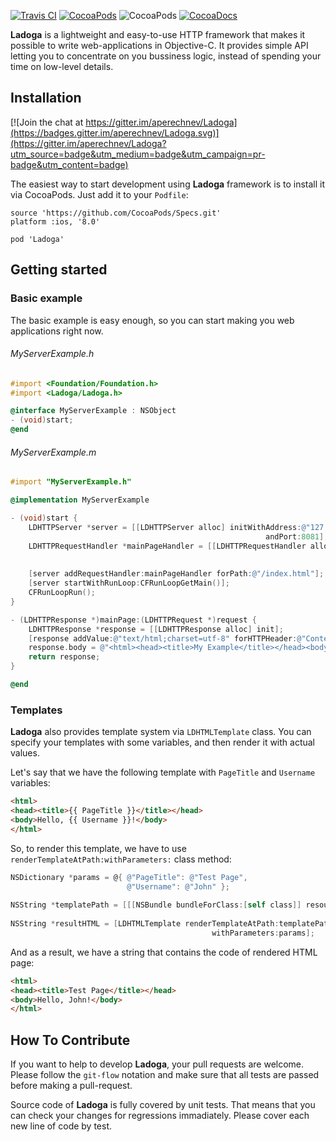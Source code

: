 [![Travis CI](https://api.travis-ci.org/aperechnev/Ladoga.svg?branch=develop)](https://travis-ci.org/aperechnev/Ladoga) [![CocoaPods](https://img.shields.io/cocoapods/v/Ladoga.svg)](http://cocoapods.org/pods/Ladoga) ![CocoaPods](https://img.shields.io/cocoapods/p/Ladoga.svg) [![CocoaDocs](https://img.shields.io/cocoapods/metrics/doc-percent/Ladoga.svg)](http://cocoadocs.org/docsets/Ladoga/)

**Ladoga** is a lightweight and easy-to-use HTTP framework that makes it possible to write web-applications in Objective-C. It provides simple API letting you to concentrate on you bussiness logic, instead of spending your time on low-level details.

## Installation

[![Join the chat at https://gitter.im/aperechnev/Ladoga](https://badges.gitter.im/aperechnev/Ladoga.svg)](https://gitter.im/aperechnev/Ladoga?utm_source=badge&utm_medium=badge&utm_campaign=pr-badge&utm_content=badge)

The easiest way to start development using **Ladoga** framework is to install it via CocoaPods. Just add it to your `Podfile`:

```Podspec
source 'https://github.com/CocoaPods/Specs.git'
platform :ios, '8.0'

pod 'Ladoga'
```

## Getting started

### Basic example

The basic example is easy enough, so you can start making you web applications right now.

###### MyServerExample.h
```Objective-C
#import <Foundation/Foundation.h>
#import <Ladoga/Ladoga.h>

@interface MyServerExample : NSObject
- (void)start;
@end
```

###### MyServerExample.m
```Objective-C
#import "MyServerExample.h"

@implementation MyServerExample

- (void)start {
    LDHTTPServer *server = [[LDHTTPServer alloc] initWithAddress:@"127.0.0.1"
                                                         andPort:8081];
    LDHTTPRequestHandler *mainPageHandler = [[LDHTTPRequestHandler alloc] initWithHandler:self
                                                                                 selector:@selector(mainPage:)
                                                                                  methods:@[ @(LDHTTPMethodGET) ]];
    [server addRequestHandler:mainPageHandler forPath:@"/index.html"];
    [server startWithRunLoop:CFRunLoopGetMain()];
    CFRunLoopRun();
}

- (LDHTTPResponse *)mainPage:(LDHTTPRequest *)request {
    LDHTTPResponse *response = [[LDHTTPResponse alloc] init];
    [response addValue:@"text/html;charset=utf-8" forHTTPHeader:@"Content-Type"];
    response.body = @"<html><head><title>My Example</title></head><body>Hello, world!</body></html>";
    return response;
}

@end
```

### Templates

**Ladoga** also provides template system via `LDHTMLTemplate` class. You can specify your templates with some variables, and then render it with actual values.

Let's say that we have the following template with `PageTitle` and `Username` variables:

```HTML
<html>
<head><title>{{ PageTitle }}</title></head>
<body>Hello, {{ Username }}!</body>
</html>
```

So, to render this template, we have to use `renderTemplateAtPath:withParameters:` class method:

```Objective-C
NSDictionary *params = @{ @"PageTitle": @"Test Page",
                          @"Username": @"John" };
    
NSString *templatePath = [[[NSBundle bundleForClass:[self class]] resourcePath] stringByAppendingPathComponent:@"index.html"];
    
NSString *resultHTML = [LDHTMLTemplate renderTemplateAtPath:templatePath
                                             withParameters:params];
```

And as a result, we have a string that contains the code of rendered HTML page:

```HTML
<html>
<head><title>Test Page</title></head>
<body>Hello, John!</body>
</html>
```

## How To Contribute

If you want to help to develop **Ladoga**, your pull requests are welcome. Please follow the `git-flow` notation and make sure that all tests are passed before making a pull-request.

Source code of **Ladoga** is fully covered by unit tests. That means that you can check your changes for regressions immadiately. Please cover each new line of code by test.
